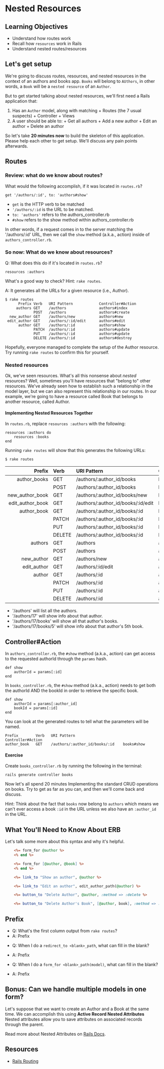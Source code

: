 # Nested Resources

## Learning Objectives
- Understand how routes work
- Recall how `resources` work in Rails
- Understand nested routes/resources

## Let's get setup

We're going to discuss routes, resources, and nested resources in the
context of an authors and books app. `Books` will belong to `AUthors`, in other words, a `Book` will be a `nested resource` of an `Author`.

But to get started talking about nested resources, we'll first need a Rails application that:

  1. Has an `Author` model, along with matching
    + Routes (the 7 usual suspects)
    + Controller
    + Views
  2. A user should be able to:
    + Get all authors
    + Add a new author
    + Edit an author
    + Delete an author

So let's take **20 minutes now** to build the skeleton of this application. Please help each other to get setup. We'll discuss any pain points afterwards.

## Routes

### Review: what do we know about routes? ###

What would the following accomplish, if it was located in `routes.rb`?

    get '/authors/:id', to: 'authors#show'

- `get` is the HTTP verb to be matched
- `'/authors/:id` is the URL to be matched.
- `to: 'authors'` refers to the authors_controller.rb
- `#show` refers to the show method within authors_controller.rb

In other words, if a request comes in to the server matching the
'/authors/:id' URL, then we call the `show` method (a.k.a., action)
inside of `authors_controller.rb`.

### So now: What do we know about resources? ###

Q: What does this do if it's located in `routes.rb`?

    resources :authors

What's a good way to check? Hint: `rake routes`.

A: It generates all the URLs for a given resource (i.e., Author).

    $ rake routes
          Prefix Verb   URI Pattern            Controller#Action
         authors GET    /authors               authors#index
                 POST   /authors               authors#create
      new_author GET    /authors/new           authors#new
     edit_author GET    /authors/:id/edit      authors#edit
          author GET    /authors/:id           authors#show
                 PATCH  /authors/:id           authors#update
                 PUT    /authors/:id           authors#update
                 DELETE /authors/:id           authors#destroy

Hopefully, everyone managed to complete the setup of the Author resource. Try running `rake routes` to confirm this for yourself.

### Nested resources

Ok, we've seen resources.  What's all this nonsense about _nested_
resources? Well, sometimes you'll have resources that "belong to"
other resources.  We've already seen how to establish such a
relationship in the model layer, but we can also represent
this relationship in our routes.  In our example, we're going to have a
resource called Book that belongs to another resource, called Author.

#### Implementing Nested Resources Together ####

In `routes.rb`, replace `resources :authors` with the following:

    resources :authors do
        resources :books
    end

Running `rake routes` will show that this generates the following
URLs:

```console
$ rake routes
```

| Prefix           | Verb   | URI Pattern                        | Controller#Action |  
| -----:           | :----- | :---                               | :-----------      |  
| author_books     | GET    | /authors/:author_id/books          | books#index       |  
|                  | POST   | /authors/:author_id/books          | books#create      |  
| new_author_book  | GET    | /authors/:author_id/books/new      | books#new         |  
| edit_author_book | GET    | /authors/:author_id/books/:id/edit | books#edit        |  
| author_book      | GET    | /authors/:author_id/books/:id      | books#show        |  
|                  | PATCH  | /authors/:author_id/books/:id      | books#update      |  
|                  | PUT    | /authors/:author_id/books/:id      | books#update      |  
|                  | DELETE | /authors/:author_id/books/:id      | books#destroy     |  
| authors          | GET    | /authors                           | authors#index     |  
|                  | POST   | /authors                           | authors#create    |  
| new_author       | GET    | /authors/new                       | authors#new       |  
| edit_author      | GET    | /authors/:id/edit                  | authors#edit      |  
| author           | GET    | /authors/:id                       | authors#show      |  
|                  | PATCH  | /authors/:id                       | authors#update    |  
|                  | PUT    | /authors/:id                       | authors#update    |  
|                  | DELETE | /authors/:id                       | authors#destroy   |  


- '/authors' will list all the authors.
- '/authors/17' will show info about that author.
- '/authors/17/books' will show all that author's books.
- '/authors/17/books/5' will show info about that author's 5th book.

## Controller#Action

In `authors_controller.rb`, the `#show` method (a.k.a., action) can
get access to the requested authorId through the `params` hash.

    def show
        authorId = params[:id]
    end

In `books_controller.rb`, the `#show` method (a.k.a., action) needs to
get both the authorId AND the bookId in order to retrieve the specific
book.

    def show
        authorId = params[:author_id]
        bookId = params[:id]
    end

You can look at the generated routes to tell what the parameters will
be named.

    Prefix        Verb   URI Pattern                      Controller#Action
    author_book   GET    /authors/:author_id/books/:id    books#show

#### Exercise ####

Create `books_controller.rb` by running the following in the terminal:

    rails generate controller books

Now let's all spend 20 minutes Implementing the standard CRUD operations on books. Try to get as far as you can, and then we'll come back and discuss.

Hint: Think about the fact that `books` now belong to `authors` which means we can't ever access a book `:id` in the URL unless we also have an `:author_id` in the URL.

## What You'll Need to Know About ERB

Let's talk some more about this syntax and why it's helpful.

```rhtml
    <%= form_for @author %>
    <% end %>

    <%= form_for [@author, @book] %>
    <% end %>

    <%= link_to "Show an author", @author %>

    <%= link_to "Edit an author", edit_author_path(@author) %>

    <%= button_to "Delete Author", @author, :method => :delete %>

    <%= button_to "Delete Author's Book", [@author, book], :method => :delete %>
```

## Prefix

* Q: What's the first column output from `rake routes`?
* A: Prefix

- Q: When I do a `redirect_to <blank>_path`, what can fill in the blank?
- A: Prefix

- Q: When I do a `form_for <blank>_path(model)`, what can fill in the
blank?
- A: Prefix

## Bonus: Can we handle multiple models in one form?

Let's suppose that we want to create an Author and a Book at the same
time.  We can accomplish this using **Active Record Nested
Attributes**  Nested attributes allow you to save attributes on
associated records through the parent.

Read more about Nested Attributes on
[Rails Docs](http://api.rubyonrails.org/classes/ActiveRecord/NestedAttributes/ClassMethods.html).


## Resources
- [Rails Routing](http://guides.rubyonrails.org/routing.html)
